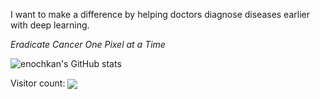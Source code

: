  I want to make a difference by helping doctors diagnose diseases earlier with deep learning.

_Eradicate Cancer One Pixel at a Time_

![enochkan's GitHub stats](https://github-readme-stats.vercel.app/api?username=enochkan&count_private=true&include_all_commits=true&show_icons=true&theme=chartreuse-dark)

<p align="left"> 
  Visitor count: <img align="center" src="https://profile-counter.glitch.me/enochkan/count.svg" />
</p>
